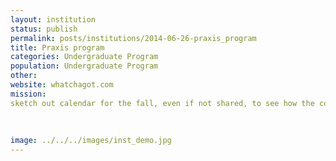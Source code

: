 ```yaml
---
layout: institution
status: publish
permalink: posts/institutions/2014-06-26-praxis_program
title: Praxis program
categories: Undergraduate Program
population: Undergraduate Program
other: 
website: whatchagot.com
mission: 
sketch out calendar for the fall, even if not shared, to see how the commitment levels 
 
    
     
image: ../../../images/inst_demo.jpg
---
```

  
